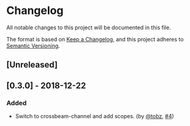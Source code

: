 # Changelog
All notable changes to this project will be documented in this file.

The format is based on [Keep a Changelog](https://keepachangelog.com/en/1.0.0/),
and this project adheres to [Semantic Versioning](https://semver.org/spec/v2.0.0.html).

## [Unreleased]

## [0.3.0] - 2018-12-22
### Added
- Switch to crossbeam-channel and add scopes. (by [@tobz](https://github.com/tobz), [#4](https://github.com/nuclearfurnace/hotmic/pull/4))
